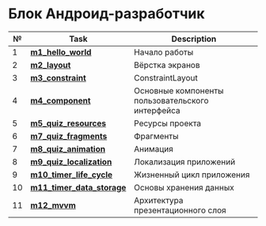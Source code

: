 # Блок Андроид-разработчик
|№|**Task**|**Description**|
|--|--|--|
|1|**[m1_hello_world](https://github.com/iamseryy/android_dev_1_2022/tree/main/m1_hello_world)**|Начало работы|
|2|**[m2_layout](https://github.com/iamseryy/android_dev_1_2022/tree/main/m2_layout)**|Вёрстка экранов|
|3|**[m3_constraint](https://github.com/iamseryy/android_dev_1_2022/tree/main/m3_constraint)**|ConstraintLayout|
|4|**[m4_component](https://github.com/iamseryy/android_dev_1_2022/tree/main/m4_component)**|Основные компоненты пользовательского интерфейса|
|5|**[m5_quiz_resources](https://github.com/iamseryy/android_dev_1_2022/tree/main/m5_quiz_resources)**|Ресурсы проекта|
|6|**[m7_quiz_fragments](https://github.com/iamseryy/android_dev_1_2022/tree/main/m7_quiz_fragments)**|Фрагменты|
|7|**[m8_quiz_animation](https://github.com/iamseryy/android_dev_1_2022/tree/main/m8_quiz_animation)**|Анимация|
|8|**[m9_quiz_localization](https://github.com/iamseryy/android_dev_1_2022/tree/main/m9_quiz_localization)**|Локализация приложений|
|9|**[m10_timer_life_cycle](https://github.com/iamseryy/android_dev_1_2022/tree/main/m10_timer_life_cycle)**|Жизненный цикл приложения|
|10|**[m11_timer_data_storage](https://github.com/iamseryy/android_dev_1_2022/tree/main/m11_timer_data_storage)**|Основы хранения данных|
|11|**[m12_mvvm](https://github.com/iamseryy/android_dev_1_2022/tree/main/m12_mvvm)**|Архитектура презентационного слоя|